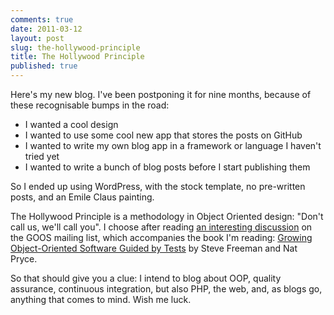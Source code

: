 ```yaml
---
comments: true
date: 2011-03-12
layout: post
slug: the-hollywood-principle
title: The Hollywood Principle
published: true
---
```


Here's my new blog. I've been postponing it for nine months, because of these recognisable bumps in the road:

  * I wanted a cool design
  * I wanted to use some cool new app that stores the posts on GitHub
  * I wanted to write my own blog app in a framework or language I haven't tried yet
  * I wanted to write a bunch of blog posts before I start publishing them

So I ended up using WordPress, with the stock template, no pre-written posts, and an Emile Claus painting.

The Hollywood Principle is a methodology in Object Oriented design: "Don't call us, we'll call you". I choose after reading [an interesting discussion](https://groups.google.com/d/topic/growing-object-oriented-software/7_fRrAjNBao/discussion) on the GOOS mailing list, which accompanies the book I'm reading: [Growing Object-Oriented Software Guided by Tests](http://www.growing-object-oriented-software.com/) by Steve Freeman and Nat Pryce.

So that should give you a clue: I intend to blog about OOP, quality assurance, continuous integration, but also PHP, the web, and, as blogs go, anything that comes to mind. Wish me luck.
